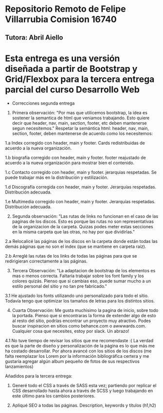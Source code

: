 # Repositorio Remoto de Felipe Villarrubia Comision 16740
## Tutora: Abril Aiello

# Esta entrega es una versión diseñada a partir de Bootstrap y Grid/Flexbox para la tercera entrega parcial del curso Desarrollo Web

- Correcciones segunda entrega

1) Primera observación: "Por mas que utilicemos bootstrap, la idea es sostener la semantica de html que veniamos trabajando. Esto quiere decir que header, nav, main, section, footer, etc deben mantenerse segun necesitemos." Respetar la semántica html: header, nav, main, section, footer, deben mantenerse de acuerdo como los necesitemos:

1.a Index corregido con header, main y footer. Cards redistribuidas de acuerdo a la nueva organización.

1.b biografía corregido con header, main y footer. footer reajustado de acuerdo a la nueva organización para mostrar bien el contenido.

1.c Contacto corregido con header, main y footer. jerarquias respetadas. Se puede trabajar más en la distribución y estilización.

1.d Discografía corregida con header, main y footer. Jerarquías respetadas. Distribución adecuada.

1.e Multimedia corregido con header, main y footer. Jerarquías respetadas. Distribución adecuada.

2) Segunda observación: "Las rutas de links no funcionan en el caso de las paginas de los discos. Esto es porque las rutas no son representativas de la organizacion de la carpeta. Quizas podes meter estas secciones en la misma carpeta que las otras, no hay por que dividirlas."

2.a Relocalicé las páginas de los discos en la carpeta donde están todas las demás páginas que no son el index (que se mantiene en carpeta raíz).

2.b Arreglé las rutas de los links de todas las páginas para que se redirigieran correctamente a las páginas.

3) Tercera Observación: "La adaptacion de bootstrap de los elementos es mas o menos correcta. Faltaría trabajar sobre los font family y los colores quizás. Pienso que si cambias eso, puede sumar mucho a un estilo personal del sitio y no tan pre fabricado."

3.1 He ajustado los fonts utilizando uno personalizado para todo el sitio. Todavía tengo que optimizar los tamaños de letras para los distintos sitios.

4) Cuarta Observación: Me gusta muchisimo la pagina de inicio, sobre todo la portada. Pienso que si encontraras la forma de extender algo de esto al resto del sitio, podrías encontrar un proyecto muy atractivo. Podes buscar inspiracion en sitios como behance.com o awwwards.com. Cualquier cosa que necesites, estoy por slack. Un abrazo!

4.1 No tuve tiempo de revisar los sitios que me recomendaste :( La verdad es que la parte de diseño y personalización de la página es lo que más me ha costado desarrollar. Por ahora avancé con los sitios de los discos (me falta reemplazar los Lorem por la información bibliográfica certera y me gustaría agregar algún album pequeño de fotos de sus respectivos lanzamientos)

Añadidos para la tercera entrega:

1. Generé todo el CSS a través de SASS esta vez; partiendo por replicar el CSS desarrollado hasta ahora a través de SCSS y luego trabajando en este último para los cambios posteriores.

2. Apliqué SEO a todas las páginas. Description, keywords y títulos (h1,h2) 

